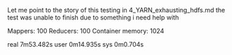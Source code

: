 Let me point to the story of this testing in 4_YARN_exhausting_hdfs.md
the test was unable to finish due to something i need help with

Mappers: 100 Reducers: 100 Container memory: 1024

real	7m53.482s
user	0m14.935s
sys	0m0.704s